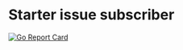 # Starter issue subscriber

[![Go Report Card](https://goreportcard.com/badge/github.com/train-cat/starter-issue-subscriber)](https://goreportcard.com/report/github.com/train-cat/starter-issue-subscriber)

